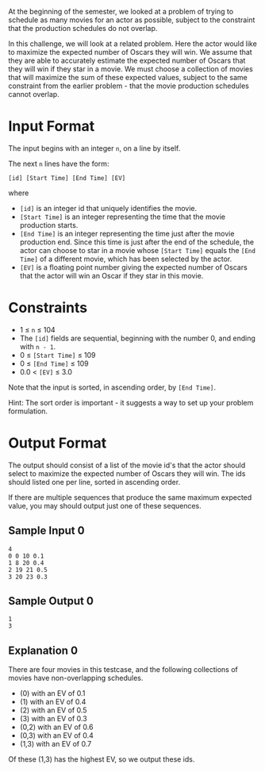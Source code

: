 At the beginning of the semester, we looked at a problem of trying to schedule as many movies for an actor as possible, subject to the constraint that the production schedules do not overlap.

In this challenge, we will look at a related problem. Here the actor would like to maximize the expected number of Oscars they will win. We assume that they are able to accurately estimate the expected number of Oscars that they will win if they star in a movie. We must choose a collection of movies that will maximize the sum of these expected values, subject to the same constraint from the earlier problem - that the movie production schedules cannot overlap.

# Input Format

The input begins with an integer `n`, on a line by itself.

The next `n` lines have the form:

`[id] [Start Time] [End Time] [EV]`

where
- `[id]` is an integer id that uniquely identifies the movie.
- `[Start Time]` is an integer representing the time that the movie production starts.
- `[End Time]` is an integer representing the time just after the movie production end. Since this time is just after the end of the schedule, the actor can choose to star in a movie whose `[Start Time]` equals the `[End Time]` of a different movie, which has been selected by the actor.
- `[EV]` is a floating point number giving the expected number of Oscars that the actor will win an Oscar if they star in this movie.

# Constraints

- 1 ≤ `n` ≤ 104
- The `[id]` fields are sequential, beginning with the number 0, and ending with `n - 1`.
- 0 ≤ `[Start Time]` ≤ 109
- 0 ≤ `[End Time]` ≤ 109
- 0.0 < `[EV]` ≤ 3.0

Note that the input is sorted, in ascending order, by `[End Time]`.

Hint: The sort order is important - it suggests a way to set up your problem formulation.

# Output Format

The output should consist of a list of the movie id's that the actor should select to maximize the expected number of Oscars they will win. The ids should listed one per line, sorted in ascending order.

If there are multiple sequences that produce the same maximum expected value, you may should output just one of these sequences.

## Sample Input 0
```
4
0 0 10 0.1
1 8 20 0.4
2 19 21 0.5
3 20 23 0.3
```

## Sample Output 0
```
1
3
```

## Explanation 0

There are four movies in this testcase, and the following collections of movies have non-overlapping schedules.

- (0) with an EV of 0.1
- (1) with an EV of 0.4
- (2) with an EV of 0.5
- (3) with an EV of 0.3
- (0,2) with an EV of 0.6
- (0,3) with an EV of 0.4
- (1,3) with an EV of 0.7

Of these (1,3) has the highest EV, so we output these ids.